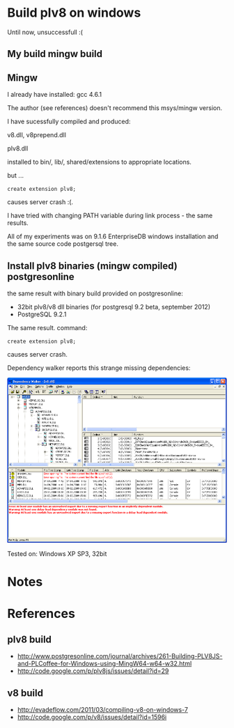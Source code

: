 # Build plv8 on windows

Until now, unsuccessfull :(

## My build mingw build


## Mingw

I already have installed: gcc 4.6.1

The author (see references) doesn't recommend this msys/mingw version. 


I have sucessfully compiled and produced:

v8.dll, v8prepend.dll

plv8.dll

installed to bin/, lib/, shared/extensions to appropriate locations.

but ... 

    create extension plv8;

causes server crash :(.

I have tried with changing PATH variable during link process - the same results.

All of my experiments was on 9.1.6 EnterpriseDB windows installation and the same source code postgersql tree.


## Install plv8 binaries (mingw compiled) postgresonline


the same result with binary build provided on postgresonline:

 - 32bit plv8/v8 dll binaries (for postgresql 9.2 beta, september 2012)
 - PostgreSQL 9.2.1

The same result. command:
 
    create extension plv8;

causes server crash.


Dependency walker reports this strange missing dependencies:

![crash](https://github.com/hernad/plv8_build/raw/master/img/plv8_crash_dependency.png)

Tested on: Windows XP SP3, 32bit

# Notes

# References

## plv8 build

  - http://www.postgresonline.com/journal/archives/261-Building-PLV8JS-and-PLCoffee-for-Windows-using-MingW64-w64-w32.html
  - http://code.google.com/p/plv8js/issues/detail?id=29

## v8 build

  - http://evadeflow.com/2011/03/compiling-v8-on-windows-7
  - http://code.google.com/p/v8/issues/detail?id=1596i


